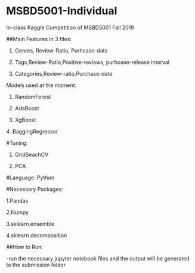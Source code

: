 # MSBD5001-Individual
In-class Kaggle Competition of MSBD5001 Fall 2019

##Main Features in 3 files:

1. Genres, Review-Ratio, Purhcase-date

2. Tags,Review-Ratio,Positive-reviews, purhcase-release interval

3. Categories,Review-ratio,Purchase-date

Models used at the moment:

1. RandomForest

2. AdaBoost

3. XgBoost

4 .BaggingRegressor

#Tuning:

1. GridSeachCV

2. PCA

#Language:
 Python

#Necessary Packages:

1.Pandas

2.Numpy

3.sklearn.ensemble

4.sklearn.decomposition


##How to Run:

-run the necessary jupyter notebook files and the output will be generated to the submission folder
